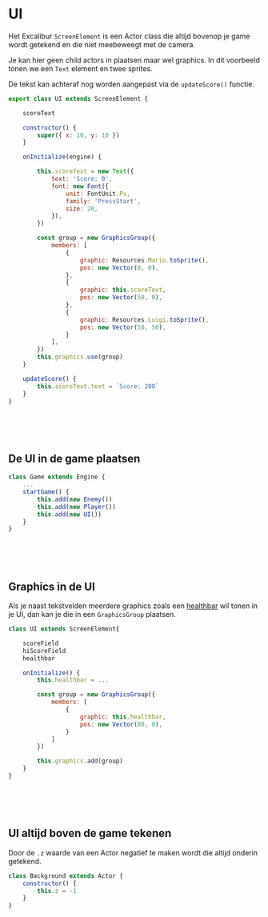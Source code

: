 # UI

Het Excalibur `ScreenElement` is een Actor class die altijd bovenop je game wordt getekend en die niet meebeweegt met de camera. 

Je kan hier geen child actors in plaatsen maar wel graphics. In dit voorbeeld tonen we een `Text` element en twee sprites. 

De tekst kan achteraf nog worden aangepast via de `updateScore()` functie.

```javascript
export class UI extends ScreenElement {

    scoreText

    constructor() {
        super({ x: 10, y: 10 })
    }

    onInitialize(engine) {

        this.scoreText = new Text({
            text: 'Score: 0',
            font: new Font({
                unit: FontUnit.Px,
                family: 'PressStart',
                size: 20,
            }),
        })

        const group = new GraphicsGroup({
            members: [
                {
                    graphic: Resources.Mario.toSprite(),
                    pos: new Vector(0, 0),
                },
                {
                    graphic: this.scoreText,
                    pos: new Vector(50, 0),
                },
                {
                    graphic: Resources.Luigi.toSprite(),
                    pos: new Vector(50, 50),
                }
            ],
        })
        this.graphics.use(group)
    }

    updateScore() {
        this.scoreText.text = `Score: 200`
    }
}
```
<br><br><br>

## De UI in de game plaatsen

```javascript
class Game extends Engine {
    ...
    startGame() {
        this.add(new Enemy())
        this.add(new Player())
        this.add(new UI())
    }
}
```

<br><br><br>

## Graphics in de UI

Als je naast tekstvelden meerdere graphics zoals een [healthbar](./snippets.md#health-bar) wil tonen in je UI, dan kan je die in een `GraphicsGroup` plaatsen.

```javascript
class UI extends ScreenElement{

    scoreField
    hiScoreField
    healthbar

    onInitialize() {
        this.healthbar = ...

        const group = new GraphicsGroup({
            members: [
                {
                    graphic: this.healthbar,
                    pos: new Vector(80, 0),
                }
            ]
        })

        this.graphics.add(group)
    }
}
```

<br><br><br>

## UI altijd boven de game tekenen

Door de `.z` waarde van een Actor negatief te maken wordt die altijd onderin getekend.

```javascript
class Background extends Actor {
    constructor() {
        this.z = -1
    }
}
```
